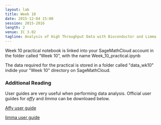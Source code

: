 ```yaml
---
layout: lab
title: Week 10
date: 2015-12-04 15:00
session: 2015-2016
length: 2
venue: IC 3.02
tagline: Analysis of High Throughput Data with Bioconductor and Limma
---
```


Week 10 practical notebook is linked into your SageMathCloud account in the folder called “Week 10”, with the name Week_10_practical.ipynb

The data required for the practical is stored in a folder called "data_wk10" indide your "Week 10" directory on SageMathCloud.

### Additional Reading

User guides are very useful when performing data analysis. Official user guides for *affy* and *limma* can be downloaed below.

[Affy user guide](http://opendsi.cc/bioinformatics/assets/affy.pdf)


[limma user guide](http://opendsi.cc/bioinformatics/assets/limma_usersguide.pdf)
